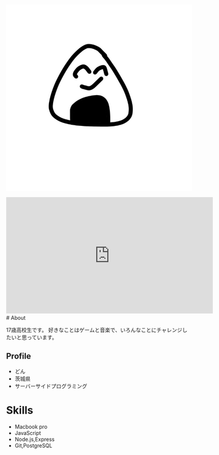 ![プロフィール画像おにぎりくん](don_onigiri.jpg)

<iframe width="560" height="315" src="https://www.youtube.com/embed/HIGnncsuolM" frameborder="0" allow="accelerometer; autoplay; clipboard-write; encrypted-media; gyroscope; picture-in-picture" allowfullscreen></iframe># About

17歳高校生です。
好きなことはゲームと音楽で、いろんなことにチャレンジしたいと思っています。

## Profile
- どん
- 茨城県
- サーバーサイドプログラミング

# Skills
- Macbook pro
- JavaScript
- Node.js,Express
- Git,PostgreSQL
